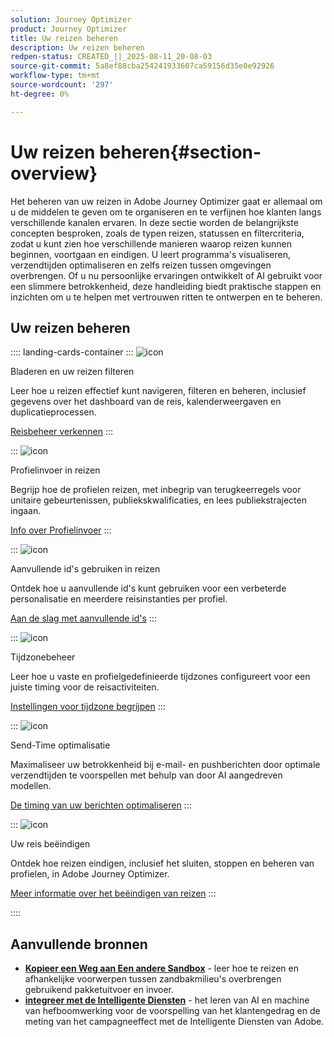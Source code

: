 ```yaml
---
solution: Journey Optimizer
product: Journey Optimizer
title: Uw reizen beheren
description: Uw reizen beheren
redpen-status: CREATED_||_2025-08-11_20-08-03
source-git-commit: 5a8ef88cba254241933607ca59156d35e0e92926
workflow-type: tm+mt
source-wordcount: '297'
ht-degree: 0%

---
```



# Uw reizen beheren{#section-overview}

Het beheren van uw reizen in Adobe Journey Optimizer gaat er allemaal om u de middelen te geven om te organiseren en te verfijnen hoe klanten langs verschillende kanalen ervaren. In deze sectie worden de belangrijkste concepten besproken, zoals de typen reizen, statussen en filtercriteria, zodat u kunt zien hoe verschillende manieren waarop reizen kunnen beginnen, voortgaan en eindigen. U leert programma&#39;s visualiseren, verzendtijden optimaliseren en zelfs reizen tussen omgevingen overbrengen. Of u nu persoonlijke ervaringen ontwikkelt of AI gebruikt voor een slimmere betrokkenheid, deze handleiding biedt praktische stappen en inzichten om u te helpen met vertrouwen ritten te ontwerpen en te beheren.

## Uw reizen beheren

:::: landing-cards-container
:::
![icon](https://cdn.experienceleague.adobe.com/icons/list-check.svg?lang=nl-NL)

Bladeren en uw reizen filteren

Leer hoe u reizen effectief kunt navigeren, filteren en beheren, inclusief gegevens over het dashboard van de reis, kalenderweergaven en duplicatieprocessen.

[Reisbeheer verkennen](../using/building-journeys/journey-ui.md)
:::

:::
![icon](https://cdn.experienceleague.adobe.com/icons/circle-play.svg?lang=nl-NL)

Profielinvoer in reizen

Begrijp hoe de profielen reizen, met inbegrip van terugkeerregels voor unitaire gebeurtenissen, publiekskwalificaties, en lees publiekstrajecten ingaan.

[Info over Profielinvoer](../using/building-journeys/entry-management.md)
:::

:::
![icon](https://cdn.experienceleague.adobe.com/icons/bullseye.svg?lang=nl-NL)

Aanvullende id&#39;s gebruiken in reizen

Ontdek hoe u aanvullende id&#39;s kunt gebruiken voor een verbeterde personalisatie en meerdere reisinstanties per profiel.

[Aan de slag met aanvullende id&#39;s](../using/building-journeys/supplemental-identifier.md)
:::

:::
![icon](https://cdn.experienceleague.adobe.com/icons/gear.svg?lang=nl-NL)

Tijdzonebeheer

Leer hoe u vaste en profielgedefinieerde tijdzones configureert voor een juiste timing voor de reisactiviteiten.

[Instellingen voor tijdzone begrijpen](../using/building-journeys/timezone-management.md)
:::

:::
![icon](https://cdn.experienceleague.adobe.com/icons/chart-line.svg?lang=nl-NL)

Send-Time optimalisatie

Maximaliseer uw betrokkenheid bij e-mail- en pushberichten door optimale verzendtijden te voorspellen met behulp van door AI aangedreven modellen.

[De timing van uw berichten optimaliseren](../using/building-journeys/send-time-optimization.md)
:::

:::
![icon](https://cdn.experienceleague.adobe.com/icons/circle-play.svg?lang=nl-NL)

Uw reis beëindigen

Ontdek hoe reizen eindigen, inclusief het sluiten, stoppen en beheren van profielen, in Adobe Journey Optimizer.

[Meer informatie over het beëindigen van reizen](../using/building-journeys/end-journey.md)
:::

::::


## Aanvullende bronnen

- **[Kopieer een Weg aan Een andere Sandbox](../using/building-journeys/copy-to-sandbox.md)** - leer hoe te reizen en afhankelijke voorwerpen tussen zandbakmilieu&#39;s overbrengen gebruikend pakketuitvoer en invoer.
- **[integreer met de Intelligente Diensten](../using/building-journeys/ai-services-overview.md)** - het leren van AI en machine van hefboomwerking voor de voorspelling van het klantengedrag en de meting van het campagneeffect met de Intelligente Diensten van Adobe.
